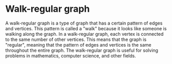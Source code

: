 # Walk-regular graph

A walk-regular graph is a type of graph that has a certain pattern of edges and vertices. This pattern is called a "walk" because it looks like someone is walking along the graph. In a walk-regular graph, each vertex is connected to the same number of other vertices. This means that the graph is "regular", meaning that the pattern of edges and vertices is the same throughout the entire graph. The walk-regular graph is useful for solving problems in mathematics, computer science, and other fields.
